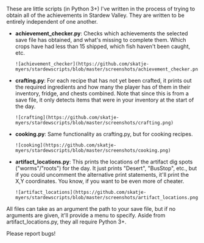These are little scripts (in Python 3+) I've written in the process of trying to obtain all of the achievements in Stardew Valley. They are written to be entirely independent of one another.

+ **achievement_checker.py**: Checks which achievements the selected save file has obtained, and what's missing to complete them. Which crops have had less than 15 shipped, which fish haven't been caught, etc.

      ![achievement_checker](https://github.com/skatje-myers/stardewscripts/blob/master/screenshots/achievement_checker.png)
+ **crafting.py**: For each recipe that has not yet been crafted, it prints out the required ingredients and how many the player has of them in their inventory, fridge, and chests combined. Note that since this is from a save file, it only detects items that were in your inventory at the start of the day.

      ![crafting](https://github.com/skatje-myers/stardewscripts/blob/master/screenshots/crafting.png)

+ **cooking.py**: Same functionality as crafting.py, but for cooking recipes.

      ![cooking](https://github.com/skatje-myers/stardewscripts/blob/master/screenshots/cooking.png)
+ **artifact_locations.py**: This prints the locations of the artifact dig spots ("worms"/"roots") for the day. It just prints "Desert", "BusStop", etc., but if you could uncomment the alternative print statements, it'll print the X,Y coordinates. You know, if you want to be even more of cheater.

      ![artifact_locations](https://github.com/skatje-myers/stardewscripts/blob/master/screenshots/artifact_locations.png)

All files can take as an argument the path to your save file, but if no arguments are given, it'll provide a menu to specify. Aside from artifact_locations.py, they all require Python 3+.

Please report bugs!
